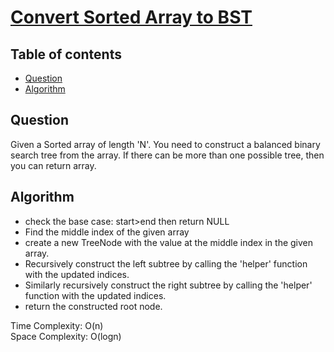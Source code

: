 # [Convert Sorted Array to BST](https://www.codingninjas.com/studio/problems/convert-sorted-array-to-bst_8230836?challengeSlug=striver-sde-challenge&leftPanelTab=0)

## Table of contents

- [Question](#question)
- [Algorithm](#algorithm)

## Question
Given a Sorted array of length 'N'. You need to construct a balanced binary search tree from the array. If there can be more than one possible tree, then you can return array.

## Algorithm
- check the base case: start>end then return NULL
- Find the middle index of the given array
- create a new TreeNode with the value at the middle index in the given array.
- Recursively construct the left subtree by calling the 'helper' function with the updated indices.
- Similarly recursively construct the right subtree by calling the 'helper' function with the updated indices.
- return the constructed root node.

Time Complexity: O(n)</br>
Space Complexity: O(logn)